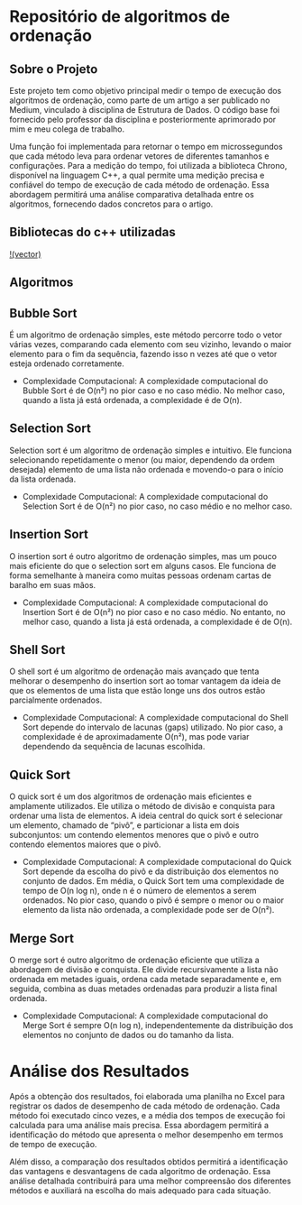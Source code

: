 # Repositório de algoritmos de ordenação

## Sobre o Projeto
Este projeto tem como objetivo principal medir o tempo de execução dos algoritmos de ordenação, como parte de um artigo a ser publicado no Medium, vinculado à disciplina de Estrutura de Dados. O código base foi fornecido pelo professor da disciplina e posteriormente aprimorado por mim e meu colega de trabalho.

Uma função foi implementada para retornar o tempo em microssegundos que cada método leva para ordenar vetores de diferentes tamanhos e configurações. Para a medição do tempo, foi utilizada a biblioteca Chrono, disponível na linguagem C++, a qual permite uma medição precisa e confiável do tempo de execução de cada método de ordenação. Essa abordagem permitirá uma análise comparativa detalhada entre os algoritmos, fornecendo dados concretos para o artigo.

## Bibliotecas do c++ utilizadas
[!(vector)](https://cplusplus.com/reference/vector/vector/ "vector")



<vector>
<random>
<chrono>

## Algoritmos

## Bubble Sort
É um algoritmo de ordenação simples, este método percorre todo o vetor várias vezes, comparando cada elemento com seu vizinho, levando o maior elemento para o fim da sequência, fazendo isso n vezes até que o vetor esteja ordenado corretamente.
- Complexidade Computacional: A complexidade computacional do Bubble Sort é de O(n²) no pior caso e no caso médio. No melhor caso, quando a lista já está ordenada, a complexidade é de O(n).

## Selection Sort
Selection sort é um algoritmo de ordenação simples e intuitivo. Ele funciona selecionando repetidamente o menor (ou maior, dependendo da ordem desejada) elemento de uma lista não ordenada e movendo-o para o início da lista ordenada.
- Complexidade Computacional: A complexidade computacional do Selection Sort é de O(n²) no pior caso, no caso médio e no melhor caso.

## Insertion Sort
O insertion sort é outro algoritmo de ordenação simples, mas um pouco mais eficiente do que o selection sort em alguns casos. Ele funciona de forma semelhante à maneira como muitas pessoas ordenam cartas de baralho em suas mãos.
- Complexidade Computacional: A complexidade computacional do Insertion Sort é de O(n²) no pior caso e no caso médio. No entanto, no melhor caso, quando a lista já está ordenada, a complexidade é de O(n).

## Shell Sort
O shell sort é um algoritmo de ordenação mais avançado que tenta melhorar o desempenho do insertion sort ao tomar vantagem da ideia de que os elementos de uma lista que estão longe uns dos outros estão parcialmente ordenados.
- Complexidade Computacional: A complexidade computacional do Shell Sort depende do intervalo de lacunas (gaps) utilizado. No pior caso, a complexidade é de aproximadamente O(n²), mas pode variar dependendo da sequência de lacunas escolhida.

## Quick Sort
O quick sort é um dos algoritmos de ordenação mais eficientes e amplamente utilizados. Ele utiliza o método de divisão e conquista para ordenar uma lista de elementos. A ideia central do quick sort é selecionar um elemento, chamado de “pivô”, e particionar a lista em dois subconjuntos: um contendo elementos menores que o pivô e outro contendo elementos maiores que o pivô.
- Complexidade Computacional: A complexidade computacional do Quick Sort depende da escolha do pivô e da distribuição dos elementos no conjunto de dados. Em média, o Quick Sort tem uma complexidade de tempo de O(n log n), onde n é o número de elementos a serem ordenados. No pior caso, quando o pivô é sempre o menor ou o maior elemento da lista não ordenada, a complexidade pode ser de O(n²).

## Merge Sort
O merge sort é outro algoritmo de ordenação eficiente que utiliza a abordagem de divisão e conquista. Ele divide recursivamente a lista não ordenada em metades iguais, ordena cada metade separadamente e, em seguida, combina as duas metades ordenadas para produzir a lista final ordenada.
- Complexidade Computacional: A complexidade computacional do Merge Sort é sempre O(n log n), independentemente da distribuição dos elementos no conjunto de dados ou do tamanho da lista.

# Análise dos Resultados

Após a obtenção dos resultados, foi elaborada uma planilha no Excel para registrar os dados de desempenho de cada método de ordenação. Cada método foi executado cinco vezes, e a média dos tempos de execução foi calculada para uma análise mais precisa. Essa abordagem permitirá a identificação do método que apresenta o melhor desempenho em termos de tempo de execução.

Além disso, a comparação dos resultados obtidos permitirá a identificação das vantagens e desvantagens de cada algoritmo de ordenação. Essa análise detalhada contribuirá para uma melhor compreensão dos diferentes métodos e auxiliará na escolha do mais adequado para cada situação.

